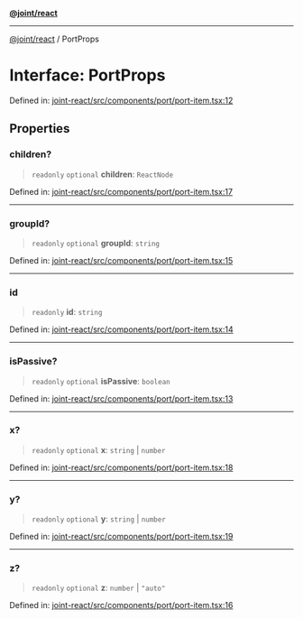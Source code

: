 [**@joint/react**](../README.md)

***

[@joint/react](../README.md) / PortProps

# Interface: PortProps

Defined in: [joint-react/src/components/port/port-item.tsx:12](https://github.com/samuelgja/joint/blob/main/packages/joint-react/src/components/port/port-item.tsx#L12)

## Properties

### children?

> `readonly` `optional` **children**: `ReactNode`

Defined in: [joint-react/src/components/port/port-item.tsx:17](https://github.com/samuelgja/joint/blob/main/packages/joint-react/src/components/port/port-item.tsx#L17)

***

### groupId?

> `readonly` `optional` **groupId**: `string`

Defined in: [joint-react/src/components/port/port-item.tsx:15](https://github.com/samuelgja/joint/blob/main/packages/joint-react/src/components/port/port-item.tsx#L15)

***

### id

> `readonly` **id**: `string`

Defined in: [joint-react/src/components/port/port-item.tsx:14](https://github.com/samuelgja/joint/blob/main/packages/joint-react/src/components/port/port-item.tsx#L14)

***

### isPassive?

> `readonly` `optional` **isPassive**: `boolean`

Defined in: [joint-react/src/components/port/port-item.tsx:13](https://github.com/samuelgja/joint/blob/main/packages/joint-react/src/components/port/port-item.tsx#L13)

***

### x?

> `readonly` `optional` **x**: `string` \| `number`

Defined in: [joint-react/src/components/port/port-item.tsx:18](https://github.com/samuelgja/joint/blob/main/packages/joint-react/src/components/port/port-item.tsx#L18)

***

### y?

> `readonly` `optional` **y**: `string` \| `number`

Defined in: [joint-react/src/components/port/port-item.tsx:19](https://github.com/samuelgja/joint/blob/main/packages/joint-react/src/components/port/port-item.tsx#L19)

***

### z?

> `readonly` `optional` **z**: `number` \| `"auto"`

Defined in: [joint-react/src/components/port/port-item.tsx:16](https://github.com/samuelgja/joint/blob/main/packages/joint-react/src/components/port/port-item.tsx#L16)
